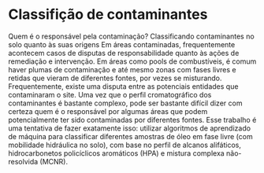 # Classifição de contaminantes
Quem é o responsável pela contaminação? Classificando contaminantes no solo quanto às suas origens
Em áreas contaminadas, frequentemente acontecem casos de disputas de responsabilidade quanto às ações de remediação e intervenção. Em áreas como pools de combustíveis, é comum haver plumas de contaminação e até mesmo zonas com fases livres e retidas que vieram de diferentes fontes, por vezes se misturando. Frequentemente, existe uma disputa entre as potenciais entidades que contaminaram o site. Uma vez que o perfil cromatográfico dos contaminantes é bastante complexo, pode ser bastante difícil dizer com certeza quem é o responsável por algumas áreas que podem potencialmente ter sido contaminadas por diferentes fontes.
Esse trabalho é uma tentativa de fazer exatamente isso: utilizar algoritmos de aprendizado de máquina para classificar diferentes amostras de óleo em fase livre (com mobilidade hidráulica no solo), com base no perfil de alcanos alifáticos, hidrocarbonetos policíclicos aromáticos (HPA) e mistura complexa não-resolvida (MCNR).

